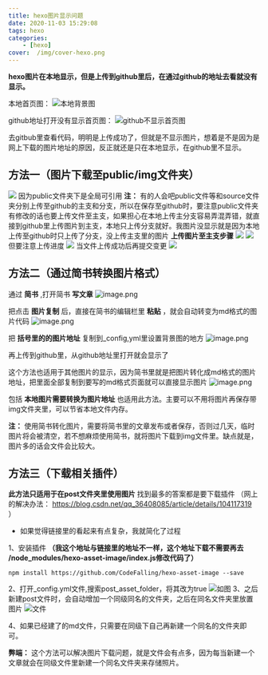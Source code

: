 ```yaml
---
title: hexo图片显示问题
date: 2020-11-03 15:29:08
tags: hexo
categories: 
    - [hexo]
cover:  /img/cover-hexo.png
---
```


__hexo图片在本地显示，但是上传到github里后，在通过github的地址去看就没有显示。__

本地首页图：
![本地背景图](1.png)

github地址打开没有显示首页图：
![github不显示首页图](2.png)

去gitbub里查看代码，明明是上传成功了，但就是不显示图片，想着是不是因为是网上下载的图片地址的原因，反正就还是只在本地显示，在github里不显示。

## 方法一（图片下载至public/img文件夹）
![](11.png)
因为public文件夹下是全局可引用
__注：__ 有的人会吧public文件等和source文件夹分别上传至github的主支和分支，所以在保存至github时，要注意public文件夹有修改的话也要上传文件至主支，如果担心在本地上传主分支容易弄混弄错，就直接到github里上传图片到主支，本地只上传分支就好。我图片没显示就是因为本地上传至github时只上传了分支，没上传主支里的图片
__上传图片至主支步骤__
![](12.png)  ![](13.png)
但要注意上传进度
![](9.png)
当文件上传成功后再提交变更
![](10.png)

## 方法二（通过简书转换图片格式）
通过 __简书__ ,打开简书 __写文章__
![image.png](3.png)

把点击 __图片复制__ 后，直接在简书的编辑栏里 __粘贴__ ，就会自动转变为md格式的图片代码
![image.png](4.png)

把 __括号里的的图片地址__ 复制到_config,yml里设置背景图的地方
![image.png](5.png)

再上传到github里，从github地址里打开就会显示了

这个方法也适用于其他图片的显示，因为简书里就是把图片转化成md格式的图片地址，把里面全部复制到要写的md格式页面就可以直接显示图片
![image.png](6.png)

包括 __本地图片需要转换为图片地址__ 也适用此方法。主要可以不用将图片再保存带img文件夹里，可以节省本地文件内存。

__注：__
使用简书转化图片，需要将简书里的文章发布或者保存，否则过几天，临时图片将会被清空，若不想麻烦使用简书，就将图片下载到img文件里。缺点就是，图片多的话会文件会比较大。

## 方法三（下载相关插件）
__此方法只适用于在post文件夹里使用图片__ 
找到最多的答案都是要下载插件
（网上的解决办法： https://blog.csdn.net/qq_36408085/article/details/104117319 ）

* 如果觉得链接里的看起来有点复杂，我就简化了过程

1、安装插件 __（我这个地址与链接里的地址不一样，这个地址下载不需要再去 /node_modules/hexo-asset-image/index.js修改代码了）__
```
npm install https://github.com/CodeFalling/hexo-asset-image --save
```
2、打开_config.yml文件,搜索post_asset_folder，将其改为true
![如图](8.png)
3、之后新建post文件时，会自动增加一个同级同名的文件夹，之后在同名文件夹里放置图片
![文件](7.png)

4、如果已经建了的md文件，只需要在同级下自己再新建一个同名的文件夹即可。

__弊端：__ 这个方法可以解决图片下载问题，就是文件会有点多，因为每当新建一个文章就会在同级文件里新建一个同名文件夹来存储照片。